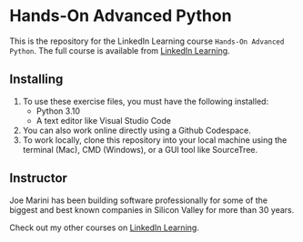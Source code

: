 # Hands-On Advanced Python
This is the repository for the LinkedIn Learning course `Hands-On Advanced Python`. The full course is available from [LinkedIn Learning][lil-course-url].

## Installing
1. To use these exercise files, you must have the following installed:
	- Python 3.10
	- A text editor like Visual Studio Code
2. You can also work online directly using a Github Codespace.
3. To work locally, clone this repository into your local machine using the terminal (Mac), CMD (Windows), or a GUI tool like SourceTree.

## Instructor
Joe Marini has been building software professionally for some of the biggest and best known companies in Silicon Valley for more than 30 years.

Check out my other courses on [LinkedIn Learning](https://www.linkedin.com/learning/instructors/joe-marini).

[0]: # (Replace these placeholder URLs with actual course URLs)

[lil-course-url]: https://www.linkedin.com/learning/
[lil-thumbnail-url]: http://

